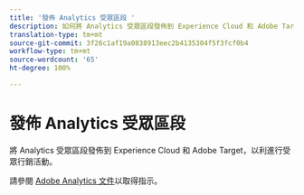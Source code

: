 ```yaml
---
title: '發佈 Analytics 受眾區段 '
description: 如何將 Analytics 受眾區段發佈到 Experience Cloud 和 Adobe Target，以利進行受眾行銷活動。
translation-type: tm+mt
source-git-commit: 3f26c1af19a0838913eec2b4135304f5f3fcf0b4
workflow-type: tm+mt
source-wordcount: '65'
ht-degree: 100%

---
```



# 發佈 Analytics 受眾區段

將 Analytics 受眾區段發佈到 Experience Cloud 和 Adobe Target，以利進行受眾行銷活動。

請參閱 [Adobe Analytics 文件](https://docs.adobe.com/content/help/zh-Hant/analytics/components/segmentation/segmentation-workflow/seg-publish.html)以取得指示。
